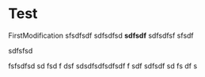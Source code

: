 # Test

FirstModification
sfsdfsdf
sdfsdfsd
**sdfsdf**
sdfsdfsf
sfsdf

sdfsfsd


fsfsdfsd
sd
fsd
f
dsf
sdsdfsdfsdfsdf
f
sdf
sdfsdf
sd
fs
df
s


